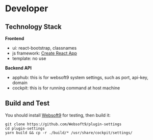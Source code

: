 # Developer

## Technology Stack

**Frontend**  

- ui: react-bootstrap, classnames
- js framework: [Create React App](https://create-react-app.dev/docs/documentation-intro)
- template: no use

**Backend API**  

- apphub: this is for websoft9 system settings, such as port, api-key, domain
- cockpit: this is for running command at host machine


## Build and Test

You should install [Websoft9](https://github.com/Websoft9/websoft9) for testing, then build it:

```
git clone https://github.com/Websoft9/plugin-settings
cd plugin-settings
yarn build && cp -r ./build/* /usr/share/cockpit/settings/
```